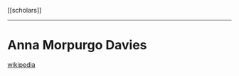 [[scholars]]

---

# Anna Morpurgo Davies

[wikipedia](https://en.wikipedia.org/wiki/Anna-Morpurgo-Davies)